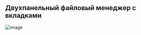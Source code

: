 ## Двухпанельный файловый менеджер с вкладками

![image](https://github.com/Tonitruc/GORBACH_OSISP_prj_2024/assets/139448882/25340d70-6137-4099-ab92-ceb5796ba0e0)


